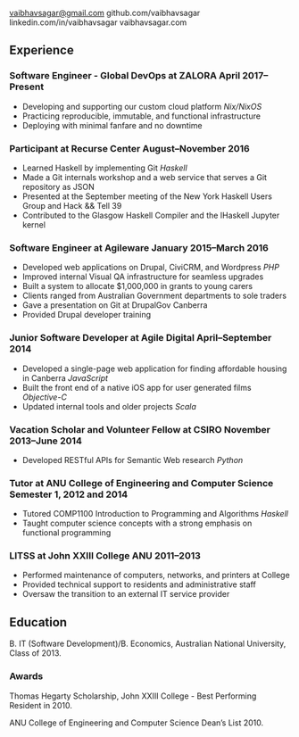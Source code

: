 vaibhavsagar@gmail.com github.com/vaibhavsagar
linkedin.com/in/vaibhavsagar vaibhavsagar.com

Experience
----------

### Software Engineer - Global DevOps at ZALORA April 2017–Present

-   Developing and supporting our custom cloud platform *Nix/NixOS*
-   Practicing reproducible, immutable, and functional infrastructure
-   Deploying with minimal fanfare and no downtime

### Participant at Recurse Center August–November 2016

-   Learned Haskell by implementing Git *Haskell*
-   Made a Git internals workshop and a web service that serves a Git
    repository as JSON
-   Presented at the September meeting of the New York Haskell Users
    Group and Hack && Tell 39
-   Contributed to the Glasgow Haskell Compiler and the IHaskell Jupyter
    kernel

### Software Engineer at Agileware January 2015–March 2016

-   Developed web applications on Drupal, CiviCRM, and Wordpress *PHP*
-   Improved internal Visual QA infrastructure for seamless upgrades
-   Built a system to allocate $1,000,000 in grants to young carers
-   Clients ranged from Australian Government departments to sole
    traders
-   Gave a presentation on Git at DrupalGov Canberra
-   Provided Drupal developer training

### Junior Software Developer at Agile Digital April–September 2014

-   Developed a single-page web application for finding affordable
    housing in Canberra *JavaScript*
-   Built the front end of a native iOS app for user generated films
    *Objective-C*
-   Updated internal tools and older projects *Scala*

### Vacation Scholar and Volunteer Fellow at CSIRO November 2013–June 2014

-   Developed RESTful APIs for Semantic Web research *Python*

### Tutor at ANU College of Engineering and Computer Science Semester 1, 2012 and 2014

-   Tutored COMP1100 Introduction to Programming and Algorithms
    *Haskell*
-   Taught computer science concepts with a strong emphasis on
    functional programming

### LITSS at John XXIII College ANU 2011–2013

-   Performed maintenance of computers, networks, and printers at
    College
-   Provided technical support to residents and administrative staff
-   Oversaw the transition to an external IT service provider

Education
---------

B. IT (Software Development)/B. Economics, Australian National
University, Class of 2013.

### Awards

Thomas Hegarty Scholarship, John XXIII College - Best Performing
Resident in 2010.

ANU College of Engineering and Computer Science Dean’s List 2010.
